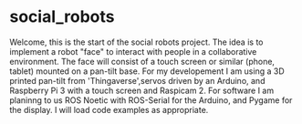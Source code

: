 # social_robots

Welcome, this is the start of the social robots project.  The idea is to implement a robot "face" to interact with people in a
collaborative environment.  The face will consist of a touch screen or similar (phone, tablet) mounted on a pan-tilt base.
For my developement I am using a 3D printed pan-tilt from 'Thingaverse',servos driven by an Arduino, and Raspberry Pi 3 with a touch
screen and Raspicam 2.  For software I am planinng to us ROS Noetic with ROS-Serial for the Arduino, and Pygame for the display. I will load code examples as appropriate.
